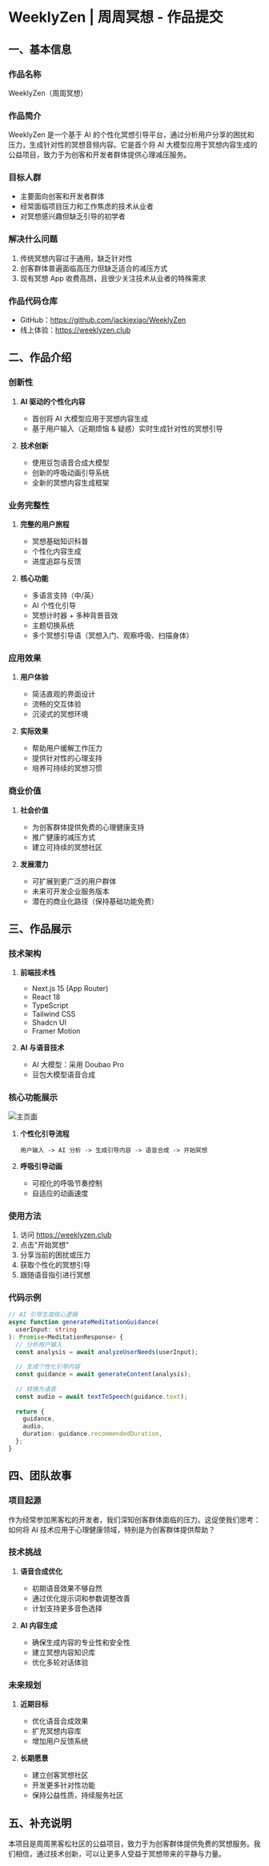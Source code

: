 # WeeklyZen | 周周冥想 - 作品提交

## 一、基本信息

### 作品名称
WeeklyZen（周周冥想）

### 作品简介
WeeklyZen 是一个基于 AI 的个性化冥想引导平台，通过分析用户分享的困扰和压力，生成针对性的冥想音频内容。它是首个将 AI 大模型应用于冥想内容生成的公益项目，致力于为创客和开发者群体提供心理减压服务。

### 目标人群
- 主要面向创客和开发者群体
- 经常面临项目压力和工作焦虑的技术从业者
- 对冥想感兴趣但缺乏引导的初学者

### 解决什么问题
1. 传统冥想内容过于通用，缺乏针对性
2. 创客群体普遍面临高压力但缺乏适合的减压方式
3. 现有冥想 App 收费高昂，且很少关注技术从业者的特殊需求

### 作品代码仓库
- GitHub：https://github.com/jackiexiao/WeeklyZen
- 线上体验：https://weeklyzen.club

## 二、作品介绍

### 创新性
1. **AI 驱动的个性化内容**
   - 首创将 AI 大模型应用于冥想内容生成
   - 基于用户输入（近期烦恼 & 疑惑）实时生成针对性的冥想引导

2. **技术创新**
   - 使用豆包语音合成大模型
   - 创新的呼吸动画引导系统
   - 全新的冥想内容生成框架

### 业务完整性
1. **完整的用户旅程**
   - 冥想基础知识科普
   - 个性化内容生成
   - 进度追踪与反馈

2. **核心功能**
   - 多语言支持（中/英）
   - AI 个性化引导
   - 冥想计时器 + 多种背景音效
   - 主题切换系统
   - 多个冥想引导语（冥想入门、观察呼吸、扫描身体）

### 应用效果
1. **用户体验**
   - 简洁直观的界面设计
   - 流畅的交互体验
   - 沉浸式的冥想环境

2. **实际效果**
   - 帮助用户缓解工作压力
   - 提供针对性的心理支持
   - 培养可持续的冥想习惯

### 商业价值
1. **社会价值**
   - 为创客群体提供免费的心理健康支持
   - 推广健康的减压方式
   - 建立可持续的冥想社区

2. **发展潜力**
   - 可扩展到更广泛的用户群体
   - 未来可开发企业服务版本
   - 潜在的商业化路径（保持基础功能免费）

## 三、作品展示

### 技术架构
1. **前端技术栈**
   - Next.js 15 (App Router)
   - React 18
   - TypeScript
   - Tailwind CSS
   - Shadcn UI
   - Framer Motion

2. **AI 与语音技术**
   - AI 大模型：采用 Doubao Pro
   - 豆包大模型语音合成

### 核心功能展示

![主页面](image.png)

1. **个性化引导流程**
   ```
   用户输入 -> AI 分析 -> 生成引导内容 -> 语音合成 -> 开始冥想
   ```

2. **呼吸引导动画**
   - 可视化的呼吸节奏控制
   - 自适应的动画速度

### 使用方法
1. 访问 https://weeklyzen.club
2. 点击"开始冥想"
3. 分享当前的困扰或压力
4. 获取个性化的冥想引导
5. 跟随语音指引进行冥想

### 代码示例
```typescript
// AI 引导生成核心逻辑
async function generateMeditationGuidance(
  userInput: string
): Promise<MeditationResponse> {
  // 分析用户输入
  const analysis = await analyzeUserNeeds(userInput);
  
  // 生成个性化引导内容
  const guidance = await generateContent(analysis);
  
  // 转换为语音
  const audio = await textToSpeech(guidance.text);
  
  return {
    guidance,
    audio,
    duration: guidance.recommendedDuration,
  };
}
```

## 四、团队故事

### 项目起源
作为经常参加黑客松的开发者，我们深知创客群体面临的压力。这促使我们思考：如何将 AI 技术应用于心理健康领域，特别是为创客群体提供帮助？

### 技术挑战
1. **语音合成优化**
   - 初期语音效果不够自然
   - 通过优化提示词和参数调整改善
   - 计划支持更多音色选择

2. **AI 内容生成**
   - 确保生成内容的专业性和安全性
   - 建立冥想内容知识库
   - 优化多轮对话体验

### 未来规划
1. **近期目标**
   - 优化语音合成效果
   - 扩充冥想内容库
   - 增加用户反馈系统

2. **长期愿景**
   - 建立创客冥想社区
   - 开发更多针对性功能
   - 保持公益性质，持续服务社区

## 五、补充说明

本项目是周周黑客松社区的公益项目，致力于为创客群体提供免费的冥想服务。我们相信，通过技术创新，可以让更多人受益于冥想带来的平静与力量。 